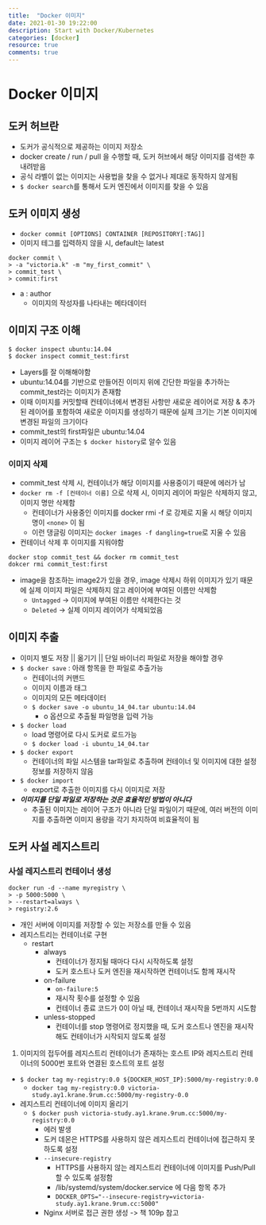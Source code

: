 ```yaml
---
title:  "Docker 이미지"
date: 2021-01-30 19:22:00
description: Start with Docker/Kubernetes
categories: [docker]
resource: true
comments: true
---
```


# Docker 이미지
## 도커 허브란
- 도커가 공식적으로 제공하는 이미지 저장소
- docker create / run / pull 을 수행할 때, 도커 허브에서 해당 이미지를 검색한 후 내려받음
- 공식 라벨이 없는 이미지는 사용법을 찾을 수 없거나 제대로 동작하지 않게됨
- `$ docker search`를 통해서 도커 엔진에서 이미지를 찾을 수 있음

## 도커 이미지 생성
- `docker commit [OPTIONS] CONTAINER [REPOSITORY[:TAG]]`
- 이미지 테그를 입력하지 않을 시, default는 latest
```
docker commit \
> -a "victoria.k" -m "my_first_commit" \
> commit_test \
> commit:first
```
- a : author
  - 이미지의 작성자를 나타내는 메타데이터

## 이미지 구조 이해
```
$ docker inspect ubuntu:14.04
$ docker inspect commit_test:first
```
- Layers를 잘 이해해야함
- ubuntu:14.04를 기반으로 만들어진 이미지 위에 간단한 파일을 추가하는 commit_test라는 이미지가 존재함
- 이때 이미지를 커밋할때 컨테이너에서 변경된 사항만 새로운 레이어로 저장 & 추가된 레이어를 포함하여 새로운 이미지를 생성하기 때문에 실제 크기는 기본 이미지에 변경된 파일의 크기이다
- commit_test의 first파일은 ubuntu:14.04
- 이미지 레이어 구조는 `$ docker history`로 알수 있음

### 이미지 삭제
- commit_test 삭제 시, 컨테이너가 해당 이미지를 사용중이기 때문에 에러가 남
- `docker rm -f [컨테이너 이름]` 으로 삭제 시, 이미지 레이어 파일은 삭제하지 않고, 이미지 명만 삭제함
  - 컨테이너가 사용중인 이미지를 docker rmi -f 로 강제로 지울 시 해당 이미지명이 `<none>` 이 됨
  - 이런 댕글링 이미지는 `docker images -f dangling=true`로 지울 수 있음
- 컨테이너 삭제 후 이미지를 지워야함
```
docker stop commit_test && docker rm commit_test
dokcer rmi commit_test:first
```
- image을 참조하는 image2가 있을 경우, image 삭제시 하위 이미지가 있기 때문에 실제 이미지 파일은 삭제하지 않고 레이어에 부여된 이름만 삭제함
  - `Untagged` -> 이미지에 부여된 이름만 삭제한다는 것
  - `Deleted` -> 실제 이미지 레이어가 삭제되었음

## 이미지 추출
- 이미지 별도 저장 || 옮기기 || 단일 바이너리 파일로 저장을 해야할 경우
- `$ docker save` : 아래 항목을 한 파일로 추출가능
  - 컨테이너의 커맨드
  - 이미지 이름과 태그
  - 이미지의 모든 메타데이터
  - `$ docker save -o ubuntu_14_04.tar ubuntu:14.04`
    - o 옵션으로 추출될 파일명을 입력 가능
- `$ docker load`
  - load 명령어로 다시 도커로 로드가능
  - `$ docker load -i ubuntu_14_04.tar`
- `$ docker export` 
  - 컨테이너의 파일 시스템을 tar파일로 추출하며 컨테이너 및 이미지에 대한 설정 정보를 저장하지 않음
- `$ docker import`
  - export로 추출한 이미지를 다시 이미지로 저장
- ***이미지를 단일 파일로 저장하는 것은 효율적인 방법이 아니다***
  - 추출된 이미지는 레이어 구조가 아니라 단일 파일이기 때문에, 여러 버전의 이미지를 추출하면 이미지 용량을 각기 차지하여 비효율적이 됨

## 도커 사설 레지스트리 
### 사설 레지스트리 컨테이너 생성
```
docker run -d --name myregistry \
> -p 5000:5000 \
> --restart=always \
> registry:2.6 
```
- 개인 서버에 이미지를 저장할 수 있는 저장소를 만들 수 있음
- 레지스트리는 컨테이너로 구현
  - restart 
    - always
      -  컨테이너가 정지될 때마다 다시 시작하도록 설정
      - 도커 호스트나 도커 엔진을 재시작하면 컨테이너도 함께 재시작
    - on-failure
      - `on-failure:5`
      - 재시작 횟수를 설정할 수 있음
      - 컨테이너 종료 코드가 0이 아닐 때, 컨테이너 재시작을 5번까지 시도함
    - unless-stopped
      - 컨테이너를 stop 명령어로 정지했을 때, 도커 호스트나 엔진을 재시작해도 컨테이너가 시작되지 않도록 설정

1. 이미지의 접두어를 레지스트리 컨테이너가 존재하는 호스트 IP와 레지스트리 컨테이너의 5000번 포트와 연결된 호스트의 포트 설정
- `$ docker tag my-registry:0.0 ${DOCKER_HOST_IP}:5000/my-registry:0.0`
  - `docker tag my-registry:0.0 victoria-study.ay1.krane.9rum.cc:5000/my-registry-0.0`
- 레지스트리 컨테이너에 이미지 올리기
  - `$ docker push victoria-study.ay1.krane.9rum.cc:5000/my-registry:0.0`
    - 에러 발생
    - 도커 데몬은 HTTPS를 사용하지 않은 레지스트리 컨테이너에 접근하지 못하도록 설정
    - `--insecure-registry`
      - HTTPS를 사용하지 않는 레지스트리 컨테이너에 이미지를 Push/Pull 할 수 있도록 설정함
      - /lib/systemd/system/docker.service 에 다음 항목 추가
      - `DOCKER_OPTS="--insecure-registry=victoria-study.ay1.krane.9rum.cc:5000"`
    - Nginx 서버로 접근 권한 생성 -> 책 109p 참고

